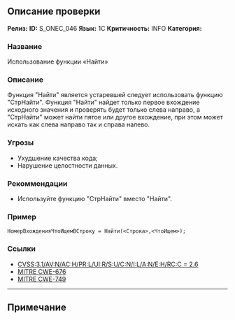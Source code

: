 ## Описание проверки
**Релиз:**
**ID:** S_ONEC_046
**Язык:** 1С
**Критичность:** INFO
**Категория:** 

### Название 
Использование функции «Найти»
### Описание 
Функция "Найти" является устаревшей следует использовать функцию "СтрНайти".
Функция "Найти" найдет только первое вхождение исходного значения и проверять будет только слева направо, а "СтрНайти" может найти пятое или другое вхождение, при этом может искать как слева направо так и справа налево.

### Угрозы 
- Ухудшение качества кода;
- Нарушение целостности данных.
### Рекоммендации 
- Используйте функцию "СтрНайти" вместо "Найти".
### Пример 
``` 
НомерВхожденияЧтоИщемВСтроку = Найти(<Строка>,<ЧтоИщем>);
``` 
### Ссылки
- [CVSS:3.1/AV:N/AC:H/PR:L/UI:R/S:U/C:N/I:L/A:N/E:H/RC:C = 2.6](https://www.first.org/cvss/calculator/3.1#CVSS:3.1/AV:N/AC:H/PR:L/UI:R/S:U/C:N/I:L/A:N/E:H/RC:C)
- [MITRE CWE-676](https://cwe.mitre.org/data/definitions/676.html)
- [MITRE CWE-749](https://cwe.mitre.org/data/definitions/749.html)

---
## Примечание
